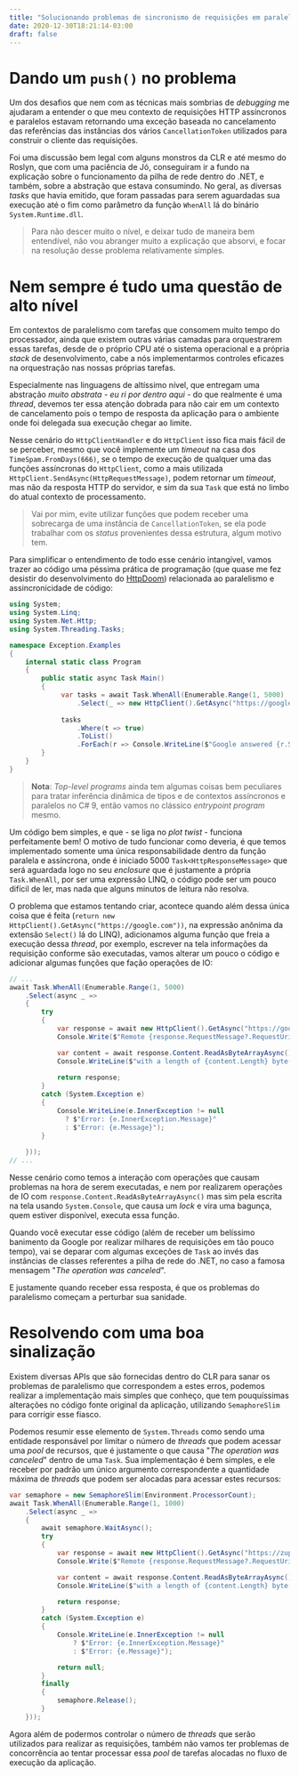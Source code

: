 ```yaml
---
title: "Solucionando problemas de sincronismo de requisições em paralelo com SemaphoreSlim"
date: 2020-12-30T18:21:14-03:00
draft: false
---
```


# Dando um `push()` no problema

Um dos desafios que nem com as técnicas mais sombrias de *debugging* me ajudaram a entender o que meu contexto de requisições HTTP assíncronos e paralelos estavam retornando uma exceção baseada no cancelamento das referências das instâncias dos vários `CancellationToken` utilizados para construir o cliente das requisições.

Foi uma discussão bem legal com alguns monstros da CLR e até mesmo do Roslyn, que com uma paciência de Jó, conseguiram ir a fundo na explicação sobre o funcionamento da pilha de rede dentro do .NET, e também, sobre a abstração que estava consumindo. No geral, as diversas _tasks_ que havia emitido, que foram passadas para serem aguardadas sua execução até o fim como parâmetro da função `WhenAll` lá do binário `System.Runtime.dll`.

> Para não descer muito o nível, e deixar tudo de maneira bem entendível, não vou abranger muito a explicação que absorvi, e focar na resolução desse problema relativamente simples.



# Nem sempre é tudo uma questão de alto nível

Em contextos de paralelismo com tarefas que consomem muito tempo do processador, ainda que existem outras várias camadas para orquestrarem essas tarefas, desde de o próprio CPU até o sistema operacional e a própria *stack* de desenvolvimento, cabe a nós implementarmos controles eficazes na orquestração nas nossas próprias tarefas.

Especialmente nas linguagens de altíssimo nível, que entregam uma abstração *muito abstrata - eu ri por dentro aqui -* do que realmente é uma *thread*, devemos ter essa atenção dobrada para não cair em um contexto de cancelamento pois o tempo de resposta da aplicação para o ambiente onde foi delegada sua execução chegar ao limite.

Nesse cenário do `HttpClientHandler` e do `HttpClient` isso fica mais fácil de se perceber, mesmo que você implemente um *timeout* na casa dos `TimeSpam.FromDays(666)`, se o tempo de execução de qualquer uma das funções assíncronas do `HttpClient`, como a mais utilizada `HttpClient.SendAsync(HttpRequestMessage)`, podem retornar um *timeout*, mas não da resposta HTTP do servidor, e sim da sua `Task` que está no limbo do atual contexto de processamento.

> Vai por mim, evite utilizar funções que podem receber uma sobrecarga de uma instância de `CancellationToken`, se ela pode trabalhar com os *status* provenientes dessa estrutura, algum motivo tem.

Para simplificar o entendimento de todo esse cenário intangível, vamos trazer ao código uma péssima prática de programação (que quase me fez desistir do desenvolvimento do [HttpDoom](https://github.com/BizarreNULL/httpdoom/)) relacionada ao paralelismo e assincronicidade de código:

```csharp
using System;
using System.Linq;
using System.Net.Http;
using System.Threading.Tasks;

namespace Exception.Examples
{
    internal static class Program
    {
        public static async Task Main()
        {
             var tasks = await Task.WhenAll(Enumerable.Range(1, 5000)
                 .Select(_ => new HttpClient().GetAsync("https://google.com")));
             
             tasks
                 .Where(t => true)
                 .ToList()
                 .ForEach(r => Console.WriteLine($"Google answered {r.StatusCode}"));
        }
    }
}
```

> **Nota**: *Top-level programs* ainda tem algumas coisas bem peculiares para tratar inferência dinâmica de tipos e de contextos assíncronos e paralelos no C# 9, então vamos no clássico *entrypoint program* mesmo.

Um código bem simples, e que - se liga no *plot twist* - funciona perfeitamente bem! O motivo de tudo funcionar como deveria, é que temos implementado somente uma única responsabilidade dentro da função paralela e assíncrona, onde é iniciado 5000 `Task<HttpResponseMessage>` que será aguardada logo no seu *enclosure* que é justamente a própria `Task.WhenAll`, por ser uma expressão LINQ, o código pode ser um pouco difícil de ler, mas nada que alguns minutos de leitura não resolva.

O problema que estamos tentando criar, acontece quando além dessa única coisa que é feita (`return new HttpClient().GetAsync("https://google.com"))`, na expressão anônima da extensão `Select()` lá do LINQ), adicionamos alguma função que freia a execução dessa *thread*, por exemplo, escrever na tela informações da requisição conforme são executadas, vamos alterar um pouco o código e adicionar algumas funções que fação operações de IO:

```csharp
// ...
await Task.WhenAll(Enumerable.Range(1, 5000)
    .Select(async _ =>
    {
        try
        {
            var response = await new HttpClient().GetAsync("https://google.com");
            Console.Write($"Remote {response.RequestMessage?.RequestUri} answered {response.StatusCode}, ");

            var content = await response.Content.ReadAsByteArrayAsync();
            Console.WriteLine($"with a length of {content.Length} byte(s)");
        
            return response;
        }
        catch (System.Exception e)
        {
            Console.WriteLine(e.InnerException != null
              ? $"Error: {e.InnerException.Message}"
              : $"Error: {e.Message}");
        }
        
    }));
// ...
```

Nesse cenário como temos a interação com operações que causam problemas na hora de serem executadas, e nem por realizarem operações de IO com `response.Content.ReadAsByteArrayAsync()` mas sim pela escrita na tela usando `System.Console`, que causa um *lock* e vira uma bagunça, quem estiver disponível, executa essa função.

Quando você executar esse código (além de receber um belíssimo banimento da Google por realizar milhares de requisições em tão pouco tempo), vai se deparar com algumas exceções de `Task` ao invés das instâncias de classes referentes a pilha de rede do .NET, no caso a famosa mensagem "*The operation was canceled*".

E justamente quando receber essa resposta, é que os problemas do paralelismo começam a perturbar sua sanidade.

# Resolvendo com uma boa sinalização

Existem diversas APIs que são fornecidas dentro do CLR para sanar os problemas de paralelismo que correspondem a estes erros, podemos realizar a implementação mais simples que conheço, que tem pouquíssimas alterações no código fonte original da aplicação, utilizando `SemaphoreSlim` para corrigir esse fiasco.

Podemos resumir esse elemento de `System.Threads` como sendo uma entidade responsável por limitar o número de *threads* que podem acessar uma *pool* de recursos, que é justamente o que causa  "*The operation was canceled*" dentro de uma `Task`. Sua implementação é bem simples, e ele receber por padrão um único argumento correspondente a quantidade máxima de *threads* que podem ser alocadas para acessar estes recursos:

```c#
var semaphore = new SemaphoreSlim(Environment.ProcessorCount);
await Task.WhenAll(Enumerable.Range(1, 1000)
    .Select(async _ =>
    {
        await semaphore.WaitAsync();
        try
        {
            var response = await new HttpClient().GetAsync("https://zup.com.br");
            Console.Write($"Remote {response.RequestMessage?.RequestUri} answered {response.StatusCode}, ");

            var content = await response.Content.ReadAsByteArrayAsync();
            Console.WriteLine($"with a length of {content.Length} byte(s)");

            return response;
        }
        catch (System.Exception e)
        {
            Console.WriteLine(e.InnerException != null
                ? $"Error: {e.InnerException.Message}"
                : $"Error: {e.Message}");

            return null;
        }
        finally
        {
            semaphore.Release();
        }
    }));
```

Agora além de podermos controlar o número de *threads* que serão utilizados para realizar as requisições, também não vamos ter problemas de concorrência ao tentar processar essa *pool* de tarefas alocadas no fluxo de execução da aplicação.

